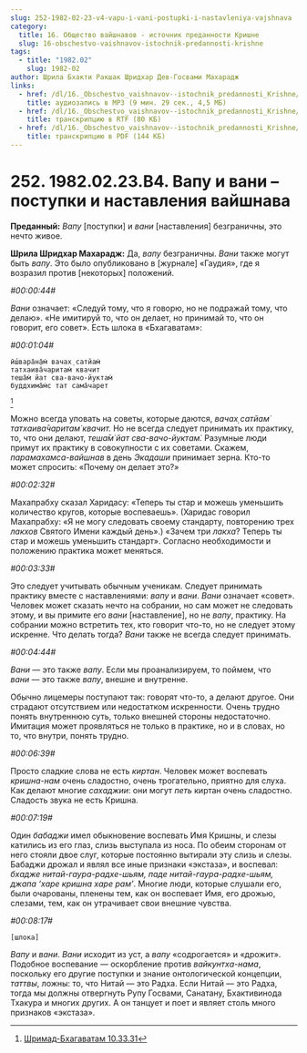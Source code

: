 ```yaml
---
slug: 252-1982-02-23-v4-vapu-i-vani-postupki-i-nastavleniya-vajshnava
category:
  title: 16. Общество вайшнавов - источник преданности Кришне
  slug: 16-obschestvo-vaishnavov-istochnik-predannosti-krishne
tags:
  - title: "1982.02"
    slug: 1982-02
author: Шрила Бхакти Ракшак Шридхар Дев-Госвами Махарадж
links:
  - href: /dl/16._Obschestvo_vaishnavov--istochnik_predannosti_Krishne/252_1982.02.23.B4_SridharMj_Vapu_i_vani-postupki_i_nastavleniya_vaishnava.mp3
    title: аудиозапись в MP3 (9 мин. 29 сек., 4,5 МБ)
  - href: /dl/16._Obschestvo_vaishnavov--istochnik_predannosti_Krishne/252_1982.02.23.B4_SridharMj_Vapu_i_vani-postupki_i_nastavleniya_vaishnava.rtf
    title: транскрипцию в RTF (80 КБ)
  - href: /dl/16._Obschestvo_vaishnavov--istochnik_predannosti_Krishne/252_1982.02.23.B4_SridharMj_Vapu_i_vani-postupki_i_nastavleniya_vaishnava.pdf
    title: транскрипцию в PDF (144 КБ)
---
```


# 252. 1982.02.23.В4. Вапу и вани – поступки и наставления вайшнава

**Преданный:** *Вапу* [поступки] и *вани* [наставления] безграничны, это нечто живое.

**Шрила Шридхар Махарадж:** Да, *вапу* безграничны. *Вани* также могут быть *вапу*. Это было опубликовано в [журнале] «Гаудия», где я возразил против [некоторых] положений.

*#00:00:44#*

*Вани* означает: «Следуй тому, что я говорю, но не подражай тому, что делаю». «Не имитируй то, что он делает, но принимай то, что он говорит, его совет». Есть шлока в «Бхагаватам»:

*#00:01:04#*

    ӣш́вара̄н̣а̄м̇ вачах̣ сатйам̇
    татхаива̄чаритам̇ квачит
    теша̄м̇ йат сва-вачо-йуктам̇
    буддхима̄м̇с тат сама̄чарет
[^_ftn1]

Можно всегда уповать на советы, которые даются, *вачах̣ сатйам̇ татхаива̄чаритам̇ квачит.* Но не всегда следует принимать их практику, то, что они делают, *теша̄м̇ йат сва-вачо-йуктам̇.* Разумные люди примут их практику в совокупности с их советами. Скажем, *парамахамса-вайшнав* в день *Экадаши* принимает зерна. Кто-то может спросить: «Почему он делает это?»

*#00:02:32#*

Махапрабху сказал Харидасу: «Теперь ты стар и можешь уменьшить количество кругов, которые воспеваешь». (Харидас говорил Махапрабху: «Я не могу следовать своему стандарту, повторению трех *лакхов* Святого Имени каждый день».) «Зачем три *лакха*? Теперь ты стар и можешь уменьшить стандарт». Согласно необходимости и положению практика может меняться.

*#00:03:33#*

Это следует учитывать обычным ученикам. Следует принимать практику вместе с наставлениями: *вапу* и *вани*. *Вани* означает «совет». Человек может сказать нечто на собрании, но сам может не следовать этому, и вы примите его *вани* [наставление], но не *вапу*, практику. На собрании можно встретить тех, кто говорит что-то, но не следует этому искренне. Что делать тогда? *Вани* также не всегда следует принимать.

*#00:04:44#*

*Вани* — это также *вапу*. Если мы проанализируем, то поймем, что *вани* — это также *вапу*, внешне и внутренне.

Обычно лицемеры поступают так: говорят что-то, а делают другое. Они страдают отсутствием или недостатком искренности. Очень трудно понять внутреннюю суть, только внешней стороны недостаточно. Имитация может проявляться не только в практике, но и в словах, но то, что внутри, понять трудно.

*#00:06:39#*

Просто сладкие слова не есть *киртан*. Человек может воспевать *кришна-нам* очень сладостно, очень трогательно, приятно для слуха. Как делают многие *сахаджии*: они могут *петь* киртан очень сладостно. Сладость звука не есть Кришна.

*#00:07:19#*

Один *бабаджи* имел обыкновение воспевать Имя Кришны, и слезы катились из его глаз, слизь выступала из носа. По обеим сторонам от него стояли двое слуг, которые постоянно вытирали эту слизь и слезы. Бабаджи дрожал и являл все иные признаки «экстаза», и воспевал: *бхадже нитай-гаура-радхе-шьям, паде нитай-гаура-радхе-шьям, джапа ‘харе кришна харе рам’*. Многие люди, которые слушали его, были очарованы, пленены тем, как он воспевает Имя, его дрожью, слезами, тем, как он утрачивает свои внешние чувства.

*#00:08:17#*

    [шлока]

*Вапу* и *вани*. *Вани* исходит из уст, а *вапу* «содрогается» и «дрожит». Подобное воспевание — оскорбление против *вайкунтха-нама*, поскольку его другие поступки и знание онтологической концепции, *таттвы*, ложны: то, что Нитай — это Радха. Если Нитай — это Радха, тогда мы должны отвергнуть Рупу Госвами, Санатану, Бхактивинода Тхакура и многих других. А он танцует и поет и являет столь много признаков «экстаза».



[^_ftn1]: [Шримад-Бхагаватам 10.33.31](../notes/shrimad-bhagavatam/shrimad-bhagavatam-10-33-31.md)

